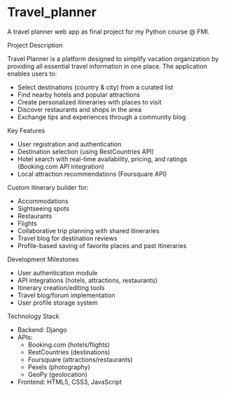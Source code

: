 # Travel_planner
A travel planner web app as final project for my Python course @ FMI.

Project Description

Travel Planner is a platform designed to simplify vacation organization by providing all essential travel information in one place. The application enables users to:
  - Select destinations (country & city) from a curated list
  - Find nearby hotels and popular attractions
  - Create personalized itineraries with places to visit
  - Discover restaurants and shops in the area
  - Exchange tips and experiences through a community blog

Key Features
  - User registration and authentication
  - Destination selection (using RestCountries API)
  - Hotel search with real-time availability, pricing, and ratings (Booking.com API integration)
  - Local attraction recommendations (Foursquare API)

Custom itinerary builder for:
  - Accommodations
  - Sightseeing spots
  - Restaurants
  - Flights
  - Collaborative trip planning with shared itineraries
  - Travel blog for destination reviews
  - Profile-based saving of favorite places and past itineraries

Development Milestones
  - User authentication module
  - API integrations (hotels, attractions, restaurants)
  - Itinerary creation/editing tools
  - Travel blog/forum implementation
  - User profile storage system

Technology Stack
- Backend: Django
- APIs:
  - Booking.com (hotels/flights)
  - RestCountries (destinations)
  - Foursquare (attractions/restaurants)
  - Pexels (photography)
  - GeoPy (geolocation)  
- Frontend: HTML5, CSS3, JavaScript
